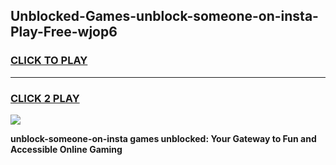 
## Unblocked-Games-unblock-someone-on-insta-Play-Free-wjop6
<h3>
<a href="https://premium76.site?title=unblock-someone-on-insta&ref=10A">CLICK TO PLAY</a></h3>
<hr>

<h3>
<a href="https://premium76.site?title=unblock-someone-on-insta&ref=10A">CLICK 2 PLAY</a>
  
</h3>

<a href="https://premium76.site?title=unblock-someone-on-insta&ref=10A"><img src="https://clearcache.store/games.png"></a>


**unblock-someone-on-insta games unblocked: Your Gateway to Fun and Accessible Online Gaming**
